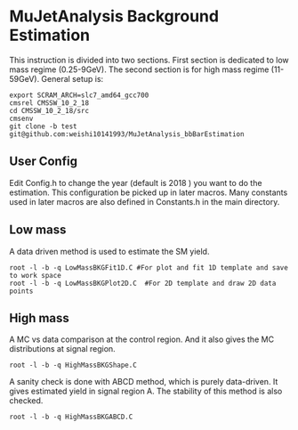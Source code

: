 # MuJetAnalysis Background Estimation
This instruction is divided into two sections. First section is dedicated to low mass regime (0.25-9GeV). The second section is for high mass regime (11-59GeV).
General setup is:
```
export SCRAM_ARCH=slc7_amd64_gcc700
cmsrel CMSSW_10_2_18
cd CMSSW_10_2_18/src
cmsenv
git clone -b test git@github.com:weishi10141993/MuJetAnalysis_bbBarEstimation
```
## User Config
Edit Config.h to change the year (default is 2018 ) you want to do the estimation. This configuration be picked up in later macros. Many constants used in later macros are also defined in Constants.h in the main directory.

## Low mass
A data driven method is used to estimate the SM yield.
```
root -l -b -q LowMassBKGFit1D.C #For plot and fit 1D template and save to work space
root -l -b -q LowMassBKGPlot2D.C  #For 2D template and draw 2D data points

```

## High mass
A MC vs data comparison at the control region. And it also gives the MC distributions at signal region.
```
root -l -b -q HighMassBKGShape.C
```

A sanity check is done with ABCD method, which is purely data-driven. It gives estimated yield in signal region A. The stability of this method is also checked.
```
root -l -b -q HighMassBKGABCD.C
```
